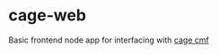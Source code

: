# cage-web

Basic frontend node app for interfacing with [cage cmf][1]


 [1]: https://github.com/battlemidget/cage
